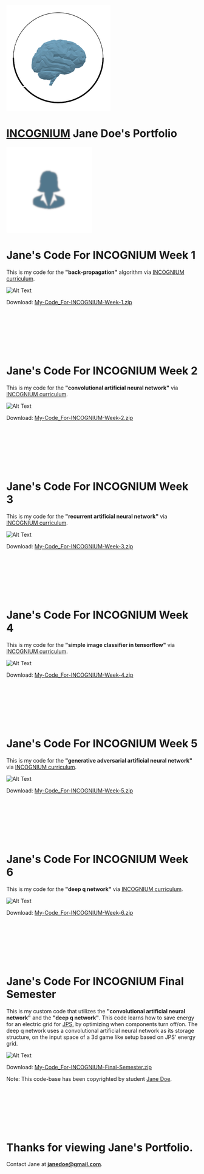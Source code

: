 ![Alt Text](https://github.com/icognium/icognium/blob/main/data/sample_student/data/logo.png)

# [INCOGNIUM](https://icognium.github.io) Jane Doe's Portfolio

![Alt Text](https://github.com/icognium/icognium/blob/main/data/sample_student/students/Jane-Doe/ICOGNIUM-JANE-GMAIL.COM/person-.png)

# Jane's Code For INCOGNIUM Week 1

This is my code for the **"back-propagation"** algorithm via [INCOGNIUM curriculum](https://github.com/g0dEngineer/icognium/blob/master/README.md).

![Alt Text](https://github.com/icognium/icognium/blob/main/data/sample_student/blob/master/data/zip-.png)

Download: [My-Code_For-INCOGNIUM-Week-1.zip](https://github.com/icognium/icognium/blob/main/data/sample_student/students/Jane-Doe/ICOGNIUM-JANE-GMAIL.COM/My-Code_For-INCOGNIUM-Week-1.zip)

<br/><br/><br/><br/><br/><br/>

# Jane's Code For INCOGNIUM Week 2

This is my code for the **"convolutional artificial neural network"** via [INCOGNIUM curriculum](https://github.com/g0dEngineer/icognium/blob/master/README.md).

![Alt Text](https://github.com/icognium/icognium/blob/main/data/sample_student/blob/master/data/zip-.png)

Download: [My-Code_For-INCOGNIUM-Week-2.zip](https://github.com/icognium/icognium/blob/main/data/sample_student/students/Jane-Doe/ICOGNIUM-JANE-GMAIL.COM/My-Code_For-INCOGNIUM-Week-2.zip)

<br/><br/><br/><br/><br/><br/>


# Jane's Code For INCOGNIUM Week 3

This is my code for the **"recurrent artificial neural network"** via [INCOGNIUM curriculum](https://github.com/g0dEngineer/icognium/blob/master/README.md).

![Alt Text](https://github.com/icognium/icognium/blob/main/data/sample_student/blob/master/data/zip-.png)

Download: [My-Code_For-INCOGNIUM-Week-3.zip](https://github.com/icognium/icognium/blob/main/data/sample_student/students/Jane-Doe/ICOGNIUM-JANE-GMAIL.COM/My-Code_For-INCOGNIUM-Week-3.zip)

<br/><br/><br/><br/><br/><br/>



# Jane's Code For INCOGNIUM Week 4

This is my code for the **"simple image classifier in tensorflow"** via [INCOGNIUM curriculum](https://github.com/g0dEngineer/icognium/blob/master/README.md).

![Alt Text](https://github.com/icognium/icognium/blob/main/data/sample_student/blob/master/data/zip-.png)

Download: [My-Code_For-INCOGNIUM-Week-4.zip](https://github.com/icognium/icognium/blob/main/data/sample_student/students/Jane-Doe/ICOGNIUM-JANE-GMAIL.COM/My-Code_For-INCOGNIUM-Week-4.zip)

<br/><br/><br/><br/><br/><br/>




# Jane's Code For INCOGNIUM Week 5

This is my code for the **"generative adversarial artificial neural network"** via [INCOGNIUM curriculum](https://github.com/g0dEngineer/icognium/blob/master/README.md).

![Alt Text](https://github.com/icognium/icognium/blob/main/data/sample_student/blob/master/data/zip-.png)

Download: [My-Code_For-INCOGNIUM-Week-5.zip](https://github.com/icognium/icognium/blob/main/data/sample_student/students/Jane-Doe/ICOGNIUM-JANE-GMAIL.COM/My-Code_For-INCOGNIUM-Week-5.zip)

<br/><br/><br/><br/><br/><br/>



# Jane's Code For INCOGNIUM Week 6

This is my code for the **"deep q network"** via [INCOGNIUM curriculum](https://github.com/g0dEngineer/icognium/blob/master/README.md).

![Alt Text](https://github.com/icognium/icognium/blob/main/data/sample_student/blob/master/data/zip-.png)

Download: [My-Code_For-INCOGNIUM-Week-6.zip](https://github.com/icognium/icognium/blob/main/data/sample_student/students/Jane-Doe/ICOGNIUM-JANE-GMAIL.COM/My-Code_For-INCOGNIUM-Week-6.zip)

<br/><br/><br/><br/><br/><br/>


# Jane's Code For INCOGNIUM Final Semester

This is my custom code that utilizes the **"convolutional artificial neural network"** and the **"deep q network"**. This code learns how to save energy for an electric grid for [JPS](https://www.jpsco.com), by optimizing when components turn off/on. The deep q network uses a convolutional artificial neural network as its storage structure, on the input space of a 3d game like setup based on JPS' energy grid.

![Alt Text](https://github.com/icognium/icognium/blob/main/data/sample_student/blob/master/data/zip-.png)

Download: [My-Code_For-INCOGNIUM-Final-Semester.zip](https://github.com/icognium/icognium/blob/main/data/sample_student/students/Jane-Doe/ICOGNIUM-JANE-GMAIL.COM/My-Code_For-INCOGNIUM-Final-Semester.zip)

Note: This code-base has been copyrighted by student [Jane Doe](http://github.com/JordanMicahBennett/https-github.com-JordanMicahBennett-Machine-Learning-Jamaica-Institute_SampleCandidatePortfolio/blob/master/students/Jane-Doe/INCOGNIUM-JANE-GMAIL.COM/PORTFOLIO.MD).

<br/><br/><br/><br/><br/><br/>

# Thanks for viewing Jane's Portfolio.

Contact Jane at **janedoe@gmail.com**.
